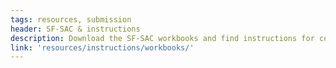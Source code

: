 ```yaml
---
tags: resources, submission
header: SF-SAC & instructions
description: Download the SF-SAC workbooks and find instructions for completing them.
link: 'resources/instructions/workbooks/'
---
```

